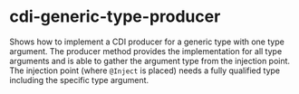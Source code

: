 # cdi-generic-type-producer

Shows how to implement a CDI producer for a generic type with one type argument.
The producer method provides the implementation for all type arguments and is able to gather the argument type from the injection point. The injection point (where `@Inject` is placed) needs a fully qualified type including the specific type argument.